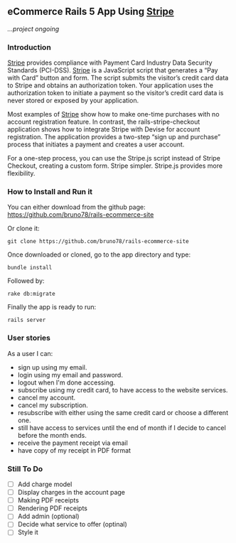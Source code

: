 ## eCommerce Rails 5 App Using [Stripe](https://stripe.com)

_...project ongoing_

### Introduction

[Stripe](https://stripe.com) provides compliance with Payment Card Industry Data Security Standards (PCI-DSS). [Stripe](https://stripe.com) is a JavaScript script that generates a “Pay with Card” button and form. The script submits the visitor’s credit card data to Stripe and obtains an authorization token. Your application uses the authorization token to initiate a payment so the visitor’s credit card data is never stored or exposed by your application.

Most examples of [Stripe](https://stripe.com) show how to make one-time purchases with no account registration feature. In contrast, the rails-stripe-checkout application shows how to integrate Stripe with Devise for account registration. The application provides a two-step “sign up and purchase” process that initiates a payment and creates a user account.

For a one-step process, you can use the Stripe.js script instead of Stripe Checkout, creating a custom form. Stripe simpler. Stripe.js provides more flexibility.

### How to Install and Run it

You can either download from the github page: https://github.com/bruno78/rails-ecommerce-site

Or clone it:

```
git clone https://github.com/bruno78/rails-ecommerce-site
```

Once downloaded or cloned, go to the app directory and type:

```
bundle install
```

Followed by:

```
rake db:migrate
```

Finally the app is ready to run:

```
rails server
```

### User stories

As a user I can:

* sign up using my email.
* login using my email and password.
* logout when I'm done accessing.
* subscribe using my credit card, to have access to the website services.
* cancel my account.
* cancel my subscription.
* resubscribe with either using the same credit card or choose a different one.
* still have access to services until the end of month if I decide to cancel before the month ends.
* receive the payment receipt via email
* have copy of my receipt in PDF format

### Still To Do

- [ ] Add charge model
- [ ] Display charges in the account page
- [ ] Making PDF receipts
- [ ] Rendering PDF receipts
- [ ] Add admin (optional)
- [ ] Decide what service to offer (optinal)
- [ ] Style it
